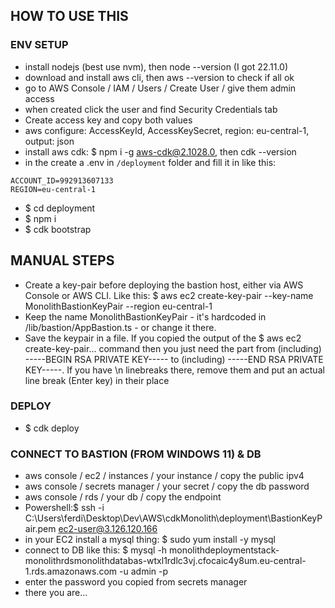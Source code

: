 ## HOW TO USE THIS


### ENV SETUP
- install nodejs (best use nvm), then node --version (I got 22.11.0)
- download and install aws cli, then aws --version to check if all ok
- go to AWS Console / IAM / Users / Create User / give them admin access
- when created click the user and find Security Credentials tab
- Create access key and copy both values
- aws configure: AccessKeyId, AccessKeySecret, region: eu-central-1, output: json
- install aws cdk: $ npm i -g aws-cdk@2.1028.0, then cdk --version
- in the create a .env in `/deployment` folder and fill it in like this:

```
ACCOUNT_ID=992913607133
REGION=eu-central-1
```

- $ cd deployment
- $ npm i
- $ cdk bootstrap


## MANUAL STEPS
- Create a key-pair before deploying the bastion host, either via AWS Console or AWS CLI. Like this: $ aws ec2 create-key-pair --key-name MonolithBastionKeyPair --region eu-central-1
- Keep the name MonolithBastionKeyPair - it's hardcoded in /lib/bastion/AppBastion.ts - or change it there.
- Save the keypair in a file. If you copied the output of the $ aws ec2 create-key-pair... command then you just need the part from (including) -----BEGIN RSA PRIVATE KEY----- to (including) -----END RSA PRIVATE KEY-----. If you have \n linebreaks there, remove them and put an actual line break (Enter key) in their place


### DEPLOY
- $ cdk deploy


### CONNECT TO BASTION (FROM WINDOWS 11) & DB
- aws console / ec2 / instances / your instance / copy the public ipv4
- aws console / secrets manager / your secret / copy the db password
- aws console / rds / your db / copy the endpoint
- Powershell:$ ssh -i C:\Users\ferdi\Desktop\Dev\AWS\cdkMonolith\deployment\BastionKeyPair.pem ec2-user@3.126.120.166
- in your EC2 install a mysql thing: $ sudo yum install -y mysql
- connect to DB like this: $ mysql -h monolithdeploymentstack-monolithrdsmonolithdatabas-wtxl1rdlc3vj.cfocaic4y8um.eu-central-1.rds.amazonaws.com -u admin -p
- enter the password you copied from secrets manager
- there you are...


